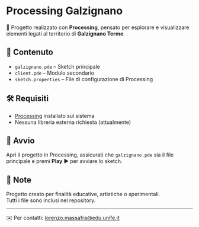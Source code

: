 # Processing Galzignano

🌿 Progetto realizzato con **Processing**, pensato per esplorare e visualizzare elementi legati al territorio di **Galzignano Terme**.

## 📁 Contenuto

- `galzignano.pde` – Sketch principale
- `client.pde` – Modulo secondario
- `sketch.properties` – File di configurazione di Processing

## 🛠 Requisiti

- [Processing](https://processing.org/download) installato sul sistema
- Nessuna libreria esterna richiesta (attualmente)

## 🚀 Avvio

Apri il progetto in Processing, assicurati che `galzignano.pde` sia il file principale e premi **Play** ▶️ per avviare lo sketch.

## 📌 Note

Progetto creato per finalità educative, artistiche o sperimentali.  
Tutti i file sono inclusi nel repository.

---

✉️ Per contatti: [lorenzo.massafra@edu.unife.it](mailto:lorenzo.massafra@edu.unife.it)
